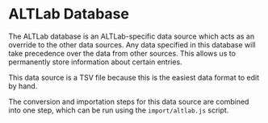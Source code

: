 # ALTLab Database

The ALTLab database is an ALTLab-specific data source which acts as an override to the other data sources. Any data specified in this database will take precedence over the data from other sources. This allows us to permanently store information about certain entries.

This data source is a TSV file because this is the easiest data format to edit by hand.

The conversion and importation steps for this data source are combined into one step, which can be run using the `import/altlab.js` script.
